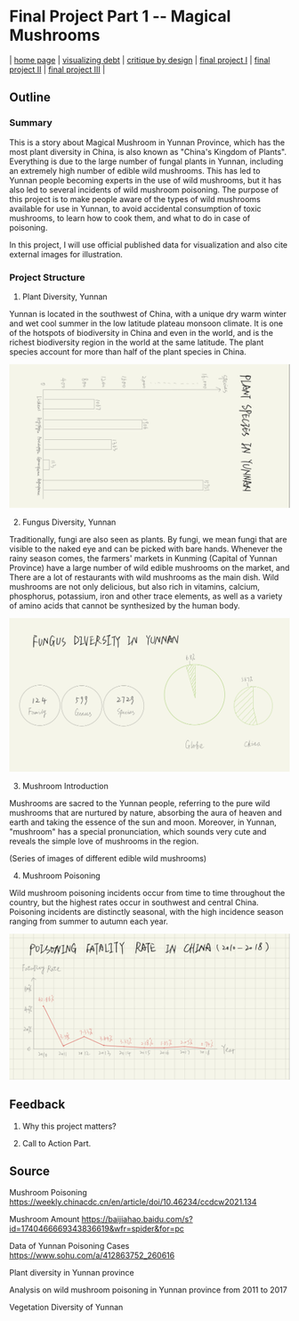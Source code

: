 # Final Project Part 1 -- Magical Mushrooms

| [home page](https://sukeluo.github.io/) | [visualizing debt](/dataviz2.md) | [critique by design](/dataviz3.md) | [final project I](/final_project_part1.md) | [final project II](/final_project_part2.md) | [final project III](/final_project_part3.md) |

## Outline

### Summary

This is a story about Magical Mushroom in Yunnan Province, which has the most plant diversity in China, is also known as "China's Kingdom of Plants". Everything is due to the large number of fungal plants in Yunnan, including an extremely high number of edible wild mushrooms. This has led to Yunnan people becoming experts in the use of wild mushrooms, but it has also led to several incidents of wild mushroom poisoning. The purpose of this project is to make people aware of the types of wild mushrooms available for use in Yunnan, to avoid accidental consumption of toxic mushrooms, to learn how to cook them, and what to do in case of poisoning.

In this project, I will use official published data for visualization and also cite external images for illustration.

### Project Structure

1. Plant Diversity, Yunnan

Yunnan is located in the southwest of China, with a unique dry warm winter and wet cool summer in the low latitude plateau monsoon climate. It is one of the hotspots of biodiversity in China and even in the world, and is the richest biodiversity region in the world at the same latitude. The plant species account for more than half of the plant species in China.

![](/1.jpg)


2. Fungus Diversity, Yunnan

Traditionally, fungi are also seen as plants. By fungi, we mean fungi that are visible to the naked eye and can be picked with bare hands. Whenever the rainy season comes, the farmers' markets in Kunming (Capital of Yunnan Province) have a large number of wild edible mushrooms on the market, and There are a lot of restaurants with wild mushrooms as the main dish. Wild mushrooms are not only delicious, but also rich in vitamins, calcium, phosphorus, potassium, iron and other trace elements, as well as a variety of amino acids that cannot be synthesized by the human body.

![](/2.jpg)


3. Mushroom Introduction

Mushrooms are sacred to the Yunnan people, referring to the pure wild mushrooms that are nurtured by nature, absorbing the aura of heaven and earth and taking the essence of the sun and moon. Moreover, in Yunnan, "mushroom" has a special pronunciation, which sounds very cute and reveals the simple love of mushrooms in the region.

(Series of images of different edible wild mushrooms)


4. Mushroom Poisoning

Wild mushroom poisoning incidents occur from time to time throughout the country, but the highest rates occur in southwest and central China. Poisoning incidents are distinctly seasonal, with the high incidence season ranging from summer to autumn each year.

![](/3.jpg)


## Feedback

1. Why this project matters?

2. Call to Action Part.


## Source

Mushroom Poisoning
https://weekly.chinacdc.cn/en/article/doi/10.46234/ccdcw2021.134

Mushroom Amount
https://baijiahao.baidu.com/s?id=1740466669343836619&wfr=spider&for=pc

Data of Yunnan Poisoning Cases
https://www.sohu.com/a/412863752_260616

Plant diversity in Yunnan province

Analysis on wild mushroom poisoning in Yunnan province from 2011 to 2017

Vegetation Diversity of Yunnan
